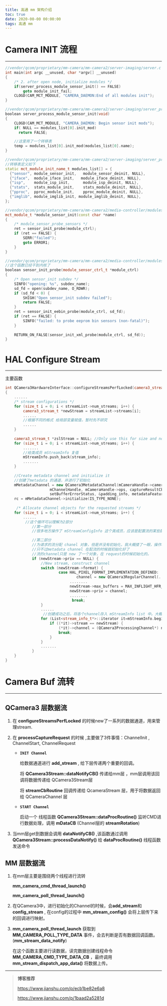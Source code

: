 ```yaml
---
title: 高通 mm 架构介绍
toc: true
date: 2020-00-00 00:00:00
tags: 高通 mm 
---
```


# Camera INIT 流程

------

```c++
//vendor/qcom/proprietary/mm-camera/mm-camera2/server-imaging/server.c
int main(int argc __unused, char *argv[] __unused)
{
    /* 2. after open node, initialize modules */
    if(server_process_module_sensor_init() == FALSE)
        goto module_init_fail;
    CLOGD(CAM_MCT_MODULE, "CAMERA_DAEMON:End of all modules init");
}

//vendor/qcom/proprietary/mm-camera/mm-camera2/server-imaging/server_process.c
boolean server_process_module_sensor_init(void)
{
    CLOGD(CAM_MCT_MODULE, "CAMERA_DAEMON: Begin sensor init mods");
    if( NULL == modules_list[0].init_mod)
      return FALSE;

    //这里用了一个转移表
    temp = modules_list[0].init_mod(modules_list[0].name);
}

//vendor/qcom/proprietary/mm-camera/mm-camera2/server-imaging/server_process.c
//转移表定义如下
static mct_module_init_name_t modules_list[] = {
  {"sensor", module_sensor_init,   module_sensor_deinit, NULL},
  {"iface",  module_iface_init,   module_iface_deinit, NULL},
  {"isp",    module_isp_init,      module_isp_deinit, NULL},
  {"stats",  stats_module_init,    stats_module_deinit, NULL},
  {"pproc",  pproc_module_init,    pproc_module_deinit, NULL},
  {"imglib", module_imglib_init, module_imglib_deinit, NULL},
};

//vendor/qcom/proprietary/mm-camera/mm-camera2/media-controller/modules/sensors/module/module_sensor.c
mct_module_t *module_sensor_init(const char *name)
{
    /* module_sensor_probe_sensors */
    ret = sensor_init_probe(module_ctrl);
    if (ret == FALSE) {
        SERR("failed");
        goto ERROR1;
    }
}

//vendor/qcom/proprietary/mm-camera/mm-camera2/media-controller/modules/sensors/module/sensor_init.c
//这个函数已经干到内核了
boolean sensor_init_probe(module_sensor_ctrl_t *module_ctrl)
{
    /* Open sensor_init subdev */
    SINFO("opening: %s", subdev_name);
    sd_fd = open(subdev_name, O_RDWR);
    if (sd_fd < 0) {
        SHIGH("Open sensor_init subdev failed");
        return FALSE;
    }
    ret = sensor_init_eebin_probe(module_ctrl, sd_fd);
    if (ret == FALSE) {
        SINFO("failed: to probe eeprom bin sensors (non-fatal)");
    }
    
    RETURN_ON_FALSE(sensor_init_xml_probe(module_ctrl, sd_fd));
}
```



# HAL Configure Stream 

------

主要函数

```c++
int QCamera3HardwareInterface::configureStreamsPerfLocked(camera3_stream_configuration_t *streamList)
{
    ......
    /* stream configurations */
    for (size_t i = 0; i < streamList->num_streams; i++) {
        camera3_stream_t *newStream = streamList->streams[i];
        ......
        //根据不同的格式 给局部变量赋值，暂时先不研究
        ......
    }
    
    camera3_stream_t *zslStream = NULL; //Only use this for size and not actual handle!
    for (size_t i = 0; i < streamList->num_streams; i++) {
        .......
        //给类成员 mStreamInfo 复值
        mStreamInfo.push_back(stream_info);
        .......
    }
    
    //Create metadata channel and initialize it
    //创建了metadata 的通道，并进行了初始化
    mMetadataChannel = new QCamera3MetadataChannel(mCameraHandle->camera_handle,
                    mChannelHandle, mCameraHandle->ops, captureResultCb,
                    setBufferErrorStatus, &padding_info, metadataFeatureMask, this);
    rc = mMetadataChannel->initialize(IS_TYPE_NONE);
    
     /* Allocate channel objects for the requested streams */
    for (size_t i = 0; i < streamList->num_streams; i++) {
        ......
         //这个循环可以理解为2部分 
            //第一部分
            //很多地方操作了 mStreamConfigInfo 这个类成员，应该是配置流的某些配置信息

            //第二部分
            //为请求的流分配 chanel 对象，但是并没有初始化，我大概搂了一眼，操作和metadata channel操作都是差不多的
            //只不过metadata channel 在配流的时候就初始化好了
            //流的channel只是 new 了一个对象，在 request的时候初始化的。
            if (newStream->priv == NULL) {
                //New stream, construct channel
                switch (newStream->format) {
                        case HAL_PIXEL_FORMAT_IMPLEMENTATION_DEFINED:
                                channel = new QCamera3RegularChannel(......); 
                             ........
                             newStream->max_buffers = MAX_INFLIGHT_HFR_REQUESTS;
                             newStream->priv = channel;
                             ........
                              break;
                }
                ......
                 //创建成功之后，将各个channel存入 mStreamInfo list 中。大概浏览了一下 request 时候会调用，进行给channel初始化
                for (List<stream_info_t*>::iterator it=mStreamInfo.begin(); it != mStreamInfo.end(); it++) {
                    if ((*it)->stream == newStream) {
                        (*it)->channel = (QCamera3ProcessingChannel*) newStream->priv;
                        break;
                    }
                }
                .......
            }
    }
}
```

# Camera Buf 流转

------

## QCamera3 层数据流

1. 在 **configureStreamsPerfLocked** 的时候new了一系列的数据通道，用来管理stream.

2. 在 **processCaptureRequest** 的时候 ,主要做了3件事情：ChannelInit , ChannelStart, ChannelRequest

   - **`INIT Channel`**

     给数据通道进行 **add_stream** , 给下层传递两个重要的回调。

     将 **QCamera3Stream::dataNotifyCB()** 传递给mm层 ，mm层调用该回调将数据传递给 QCamera3Stream层

     将 **streamCbRoutine** 回调传递给 QcameraStream 层，用于将数据返回给 QCameraChannel 层

   - **`START Channel`**

     启动一个 线程函数 **QCamera3Stream::dataProcRoutine()** 监听CMD进行数据处理，调用 **mDataCB** (Channel层的 **streamRotation**)

3. 当mm层get到数据会调用 **dataNotifyCB()** ,该函数通过调用 **QCamera3Stream::processDataNotify()**  给 **dataProcRoutine()** 线程函数发送命令

## MM 层数据流

1. 在mm层主要是围绕两个线程进行流转

   **mm_camera_cmd_thread_launch()**

   **mm_camera_poll_thread_launch()**

2. 在QCamera3中，进行初始化的Channel的时候，会**add_stream**和**config_stream** , 在config的过程中 **mm_stream_config()** 会将上层传下来的回调进行映射。

3. **mm_camera_poll_thread_launch** 获取到 **MM_CAMERA_POLL_TYPE_DATA** 事件，会去判断是否有数据回调函数。(**mm_stream_data_notify**)

   在这个函数主要进行读数据，读完数据创建线程命令 **MM_CAMERA_CMD_TYPE_DATA_CB** ，最终调用 **mm_stream_dispatch_app_data()** 将数据上传。
   



------

> **博客推荐**
>
> https://www.jianshu.com/p/ecb1be82e6a8
>
> https://www.jianshu.com/p/1baad2a5281d